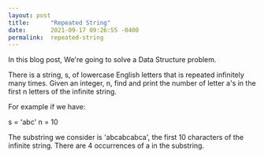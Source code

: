 ```yaml
---
layout: post
title:      "Repeated String"
date:       2021-09-17 09:26:55 -0400
permalink:  repeated-string
---
```


In this blog post, We're going to solve a Data Structure problem.

There is a string, s, of lowercase English letters that is repeated infinitely many times. Given an integer, n, find and print the number of letter a's in the first n letters of the infinite string.

For example if we have:

s = 'abc'
n = 10

The substring we consider is 'abcabcabca', the first 10 characters of the infinite string. There are 4 occurrences of a in the substring.


